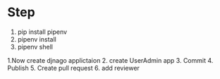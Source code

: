 # Step

1) pip install pipenv
2) pipenv install
3) pipenv shell




1.Now create djnago applictaion
2. create  UserAdmin app
3. Commit
4. Publish
5. Create pull request
6. add reviewer
